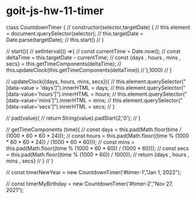 # goit-js-hw-11-timer
class CountdownTimer {
//     constructor(selector,targetDate) {
//         this.element = document.querySelector(selector);
//         this.targetDate = Date.parse(targetDate);
//         this.start()
//     }

//     start(){
//         setInterval(() =>{
//             const currentTime = Date.now();
//             const deltaTime = this.targetDate - currentTime;
//             const {days , hours , mins , secs} = this.getTimeComponents(deltaTime);
//             this.updateClock(this.getTimeComponents(deltaTime))
//         },1000)
//     }

//     updateClock({days, hours, mins, secs}){
//         this.element.querySelector("[data-value = 'days']").innerHTML = days;
//         this.element.querySelector("[data-value='hours']").innerHTML = hours;
//         this.element.querySelector("[data-value='mins']").innerHTML = mins;
//         this.element.querySelector("[data-value='secs']").innerHTML = secs;
//     }

//     pad(value){
//         return String(value).padStart(2,'0');
//     }

//     getTimeComponents (time){
//         const days = this.pad(Math.floor(time / (1000 * 60 * 60 * 24)));
//         const hours = this.pad(Math.floor((time % (1000 * 60 * 60 * 24)) / (1000 * 60 * 60)));
//         const mins = this.pad(Math.floor((time % (1000 * 60 * 60)) / (1000 * 60)));
//         const secs = this.pad(Math.floor((time % (1000 * 60)) / 1000));
//         return {days , hours , mins , secs}
//     }
// }

// const timerNewYear = new CountdownTimer('#timer-1',"Jan 1, 2022");

// const timerMyBirthday = new CountdownTimer('#timer-2',"Nov 27, 2021");
